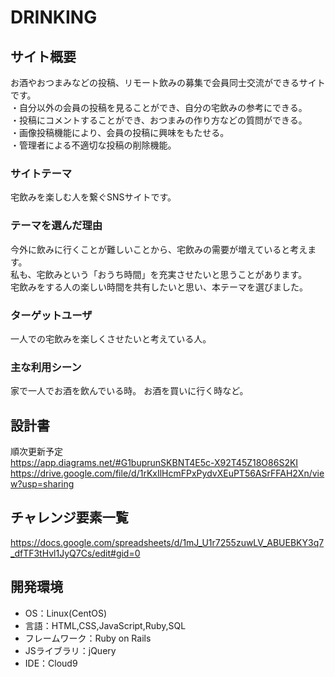 # DRINKING

## サイト概要
お酒やおつまみなどの投稿、リモート飲みの募集で会員同士交流ができるサイトです。<br>
・自分以外の会員の投稿を見ることができ、自分の宅飲みの参考にできる。<br>
・投稿にコメントすることができ、おつまみの作り方などの質問ができる。<br>
・画像投稿機能により、会員の投稿に興味をもたせる。<br>
・管理者による不適切な投稿の削除機能。

### サイトテーマ
宅飲みを楽しむ人を繋ぐSNSサイトです。

### テーマを選んだ理由
今外に飲みに行くことが難しいことから、宅飲みの需要が増えていると考えます。<br>
私も、宅飲みという「おうち時間」を充実させたいと思うことがあります。<br>
宅飲みをする人の楽しい時間を共有したいと思い、本テーマを選びました。

### ターゲットユーザ
一人での宅飲みを楽しくさせたいと考えている人。

### 主な利用シーン
家で一人でお酒を飲んでいる時。
お酒を買いに行く時など。

## 設計書
順次更新予定<br>
https://app.diagrams.net/#G1buprunSKBNT4E5c-X92T45Z18O86S2KI <br>
https://drive.google.com/file/d/1rKxIlHcmFPxPydvXEuPT56ASrFFAH2Xn/view?usp=sharing

## チャレンジ要素一覧
https://docs.google.com/spreadsheets/d/1mJ_U1r7255zuwLV_ABUEBKY3q7_dfTF3tHvl1JyQ7Cs/edit#gid=0

## 開発環境
- OS：Linux(CentOS)
- 言語：HTML,CSS,JavaScript,Ruby,SQL
- フレームワーク：Ruby on Rails
- JSライブラリ：jQuery
- IDE：Cloud9
